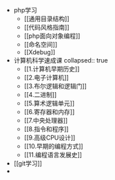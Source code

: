 - php学习
	- [[通用目录结构]]
	- [[代码风格指南]]
	- [[php面向对象编程]]
	- [[命名空间]]
	- [[Xdebug]]
- 计算机科学速成课
  collapsed:: true
	- [[1.计算机早期历史]]
	- [[2.电子计算机]]
	- [[3.布尔逻辑和逻辑门]]
	- [[4.二进制]]
	- [[5.算术逻辑单元]]
	- [[6.寄存器和内存]]
	- [[7.中央处理器]]
	- [[8.指令和程序]]
	- [[9.高级CPU设计]]
	- [[10.早期的编程方式]]
	- [[11.编程语言发展史]]
- [[git学习]]
-